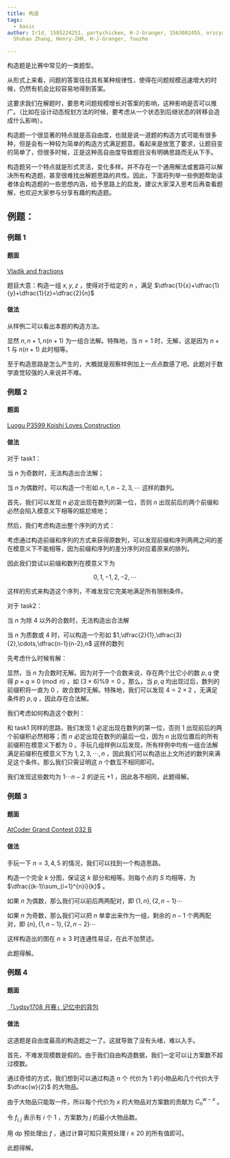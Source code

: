 ```yaml
---
title: 构造
tags:
  - basic
author: Ir1d, 1585224251, partychicken, H-J-Granger, 1563082455, orzcyand1317,
  Shuhao Zhang, Henry-ZHR, H-J-Granger, fouzhe

---
```


构造题是比赛中常见的一类题型。

从形式上来看，问题的答案往往具有某种规律性，使得在问题规模迅速增大的时候，仍然有机会比较容易地得到答案。

这要求我们在解题时，要思考问题规模增长对答案的影响，这种影响是否可以推广。（比如在设计动态规划方法的时候，要考虑从一个状态到后继状态的转移会造成什么影响）。

构造题一个很显著的特点就是高自由度，也就是说一道题的构造方式可能有很多种，但是会有一种较为简单的构造方式满足题意。看起来是放宽了要求，让题目变的简单了，但很多时候，正是这种高自由度导致题目没有明确思路而无从下手。

构造题另一个特点就是形式灵活，变化多样。并不存在一个通用解法或套路可以解决所有构造题，甚至很难找出解题思路的共性。因此，下面将列举一些例题帮助读者体会构造题的一些思想内涵，给予思路上的启发。建议大家深入思考后再查看题解，也欢迎大家参与分享有趣的构造题。

## 例题：

### 例题 1

#### 题面

 [Vladik and fractions](http://codeforces.com/problemset/problem/743/C) 

题目大意：构造一组 $x,y,z$ ，使得对于给定的 $n$ ，满足 $\dfrac{1}{x}+\dfrac{1}{y}+\dfrac{1}{z}=\dfrac{2}{n}$ 

#### 做法

从样例二可以看出本题的构造方法。

显然 $n,n+1,n(n+1)$ 为一组合法解。特殊地，当 $n=1$ 时，无解，这是因为 $n+1$ 与 $n(n+1)$ 此时相等。

至于构造思路是怎么产生的，大概就是观察样例加上一点点数感了吧。此题对于数学直觉较强的人来说并不难。

### 例题 2

#### 题面

 [Luogu P3599 Koishi Loves Construction](https://www.luogu.com.cn/problem/P3599) 

#### 做法

对于 task1：

当 $n$ 为奇数时，无法构造出合法解；

当 $n$ 为偶数时，可以构造一个形如 $n,1,n-2,3,\cdots$ 这样的数列。

首先，我们可以发现 $n$ 必定出现在数列的第一位，否则 $n$ 出现前后的两个前缀和必然会陷入模意义下相等的尴尬境地；

然后，我们考虑构造出整个序列的方式：

考虑通过构造前缀和序列的方式来获得原数列，可以发现前缀和序列两两之间的差在模意义下不能相等，因为前缀和序列的差分序列对应着原来的排列。

因此我们尝试以前缀和数列在模意义下为

$$
0,1,-1,2,-2,\cdots
$$

这样的形式来构造这个序列，不难发现它完美地满足所有限制条件。

对于 task2：

当 $n$ 为除 $4$ 以外的合数时，无法构造出合法解

当 $n$ 为质数或 $4$ 时，可以构造一个形如 $1,\dfrac{2}{1},\dfrac{3}{2},\cdots,\dfrac{n-1}{n-2},n$ 这样的数列

先考虑什么时候有解：

显然，当 $n$ 为合数时无解。因为对于一个合数来说，存在两个比它小的数 $p,q$ 使得 $p\times q \equiv 0 \pmod n$ ，如 $(3\times6)\%9=0$ 。那么，当 $p,q$ 均出现过后，数列的前缀积将一直为 $0$ ，故合数时无解。特殊地，我们可以发现 $4=2\times 2$ ，无满足条件的 $p,q$ ，因此存在合法解。

我们考虑如何构造这个数列：

和 task1 同样的思路，我们发现 $1$ 必定出现在数列的第一位，否则 $1$ 出现前后的两个前缀积必然相等；而 $n$ 必定出现在数列的最后一位，因为 $n$ 出现位置后的所有前缀积在模意义下都为 $0$ 。手玩几组样例以后发现，所有样例中均有一组合法解满足前缀积在模意义下为 $1,2,3,\cdots,n$ ，因此我们可以构造出上文所述的数列来满足这个条件。那么我们只需证明这 $n$ 个数互不相同即可。

我们发现这些数均为 $1 \cdots n-2$ 的逆元 $+1$ ，因此各不相同，此题得解。

### 例题 3

#### 题面

 [AtCoder Grand Contest 032 B](https://atcoder.jp/contests/agc032/tasks/agc032_b) 

#### 做法

手玩一下 $n=3,4,5$ 的情况，我们可以找到一个构造思路。

构造一个完全 $k$ 分图，保证这 $k$ 部分和相等。则每个点的 $S$ 均相等，为 $\dfrac{(k-1)\sum_{i=1}^{n}i}{k}$ 。

如果 $n$ 为偶数，那么我们可以前后两两配对，即 $\{1,n\},\{2,n-1\}\cdots$ 

如果 $n$ 为奇数，那么我们可以把 $n$ 单拿出来作为一组，剩余的 $n-1$ 个两两配对，即 $\{n\},\{1,n-1\},\{2,n-2\}\cdots$ 

这样构造出的图在 $n\ge 3$ 时连通性易证，在此不加赘述。

此题得解。

### 例题 4

#### 题面

 [「Lydsy1708 月赛」记忆中的背包](http://www.lydsy.com/JudgeOnline/problem.php?id=4971) 

#### 做法

这道题是自由度最高的构造题之一了。这就导致了没有头绪，难以入手。

首先，不难发现模数是假的。由于我们自由构造数据，我们一定可以让方案数不超过模数。

通过奇怪的方式，我们想到可以通过构造 $n$ 个 代价为 $1$ 的小物品和几个代价大于 $\dfrac{w}{2}$ 的大物品。

由于大物品只能取一件，所以每个代价为 $x$ 的大物品对方案数的贡献为 $C_{n}^{w-x}$ 。

令 $f_{i,j}$ 表示有 $i$ 个 $1$ ，方案数为 $j$ 的最小大物品数。

用 dp 预处理出 $f$ ，通过计算可知只需预处理 $i\le 20$ 的所有值即可。

此题得解。
